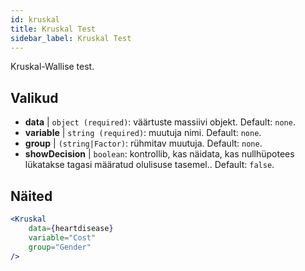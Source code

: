 ```yaml
---
id: kruskal
title: Kruskal Test
sidebar_label: Kruskal Test
---
```


Kruskal-Wallise test.

## Valikud

* __data__ | `object (required)`: väärtuste massiivi objekt. Default: `none`.
* __variable__ | `string (required)`: muutuja nimi. Default: `none`.
* __group__ | `(string|Factor)`: rühmitav muutuja. Default: `none`.
* __showDecision__ | `boolean`: kontrollib, kas näidata, kas nullhüpotees lükatakse tagasi määratud olulisuse tasemel.. Default: `false`.


## Näited

```jsx live
<Kruskal
    data={heartdisease} 
    variable="Cost"
    group="Gender"
/>
```
